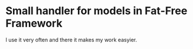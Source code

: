 # Small handler for models in Fat-Free Framework

I use it very often and there it makes my work easyier.